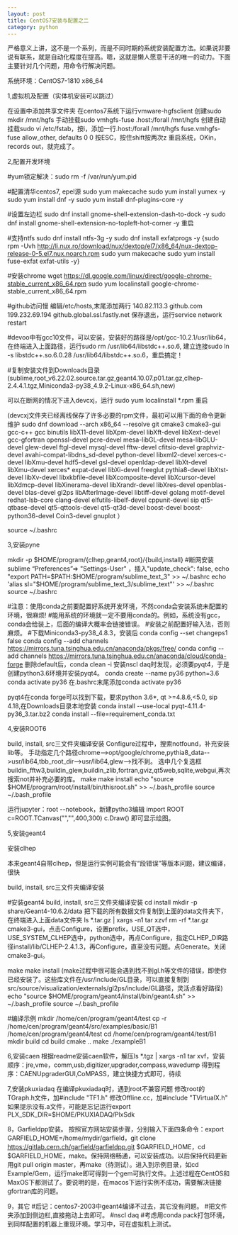 ```yaml
---
layout: post
title: CentOS7安装与配置之二
category: python
---
```

​        严格意义上讲，这不是一个系列，而是不同时期的系统安装配置方法。如果说非要说有联系，就是自动化程度在提高。嗯，这就是懒人愿意干活的唯一的动力。下面主要针对几个问题，用命令行解决问题。

系统环境：CentOS7-1810 x86_64

1,虚拟机及配置（实体机安装可以跳过）

   在设置中添加共享文件夹
   在centos7系统下运行vmware-hgfsclient
   创建sudo mkdir /mnt/hgfs
   手动挂载sudo vmhgfs-fuse .host:/forall /mnt/hgfs
   创建自动挂载sudo vi /etc/fstab，按i，添加一行.host:/forall /mnt/hgfs fuse.vmhgfs-fuse allow_other, defaults 0 0
   按ESC，按住shift按两次z
   重启系统，OKin，records out，就完成了。

2,配置开发环境

  #yum锁定解决：sudo rm -f /var/run/yum.pid

   #配置清华centos7, epel源
sudo yum makecache
sudo yum install yumex -y
sudo yum install dnf -y
sudo yum install dnf-plugins-core -y

  #设置左边栏
sudo dnf install gnome-shell-extension-dash-to-dock -y
sudo dnf install gnome-shell-extension-no-topleft-hot-corner -y
重启

  #支持ntfs
sudo dnf install ntfs-3g -y
sudo dnf install exfatprogs -y
{sudo rpm -Uvh http://li.nux.ro/download/nux/dextop/el7/x86_64/nux-dextop-release-0-5.el7.nux.noarch.rpm
sudo yum makecache
sudo yum install fuse-exfat exfat-utils -y}

  #安装chrome
wget https://dl.google.com/linux/direct/google-chrome-stable_current_x86_64.rpm
sudo yum localinstall google-chrome-stable_current_x86_64.rpm

  #github访问慢
编辑/etc/hosts,末尾添加两行
140.82.113.3 github.com
199.232.69.194 github.global.ssl.fastly.net
保存退出，运行service network restart

  #devoo中有gcc10文件，可以安装，安装好的路径是/opt/gcc-10.2.1/usr/lib64，在终端进入上面路径，运行sudo rm /usr/lib64/libstdc++.so.6, 建立连接sudo ln -s libstdc++.so.6.0.28 /usr/lib64/libstdc++.so.6，重启搞定！

  #复制安装文件到Downloads目录(sublime,root_v6.22.02.source.tar.gz,geant4.10.07.p01.tar.gz,clhep-2.4.4.1.tgz,Miniconda3-py38_4.9.2-Linux-x86_64.sh,new)

可以在断网的情况下进入devcxj，运行
sudo yum localinstall *.rpm
重启

(devcxj文件夹已经离线保存了许多必要的rpm文件，最初可以用下面的命令更新维护
sudo dnf download --arch x86_64 --resolve git cmake3 cmake3-gui gcc-c++ gcc binutils libX11-devel libXpm-devel libXft-devel libXext-devel gcc-gfortran openssl-devel pcre-devel mesa-libGL-devel mesa-libGLU-devel glew-devel ftgl-devel mysql-devel fftw-devel cfitsio-devel graphviz-devel avahi-compat-libdns_sd-devel python-devel libxml2-devel xerces-c-devel libXmu-devel hdf5-devel gsl-devel openldap-devel libXt-devel libXmu-devel xerces* expat-devel libXi-devel freeglut pythia8-devel libXtst-devel libXv-devel libxkbfile-devel libXcomposite-devel libXcursor-devel libXdmcp-devel libXinerama-devel libXrandr-devel libXres-devel openblas-devel blas-devel gl2ps libAfterImage-devel libtiff-devel golang motif-devel redhat-lsb-core clang-devel elfutils-libelf-devel cppunit-devel sip qt5-qtbase-devel qt5-qttools-devel qt5-qt3d-devel boost-devel boost-python36-devel Coin3-devel gnuplot
）

source ~/.bashrc

3,安装pyne

mkdir -p $HOME/program/{clhep,geant4,root}/{build,install}
   #断网安装sublime
“Preferences”=> "Settings-User" ，插入"update_check": false,
echo "export PATH=$PATH:$HOME/program/sublime_text_3" >> ~/.bashrc
echo 'alias sl="$HOME/program/sublime_text_3/sublime_text"' >> ~/.bashrc
source ~/.bashrc

   #注意：使用conda之前要配置好系统开发环境，不然conda会安装系统未配置的环境，很麻烦!
   #能用系统的环境就一定不要用conda的。例如，系统没有gcc，conda会给装上，后面的编译大概率会链接错误。
   #安装之前配置好输入法，否则麻烦。
   #下载Miniconda3-py38_4.8.3，安装后
conda config --set changeps1 false
conda config --add channels https://mirrors.tuna.tsinghua.edu.cn/anaconda/pkgs/free/
conda config --add channels https://mirrors.tuna.tsinghua.edu.cn/anaconda/cloud/conda-forge
删除default后，conda clean -i
安装nscl daq时发现，必须要pyqt4，于是创建python3.6环境并安装pyqt4。
conda create --name py36 python=3.6
conda activate py36
在.bashrc末尾添加conda activate py36

pyqt4在conda forge可以找到下载，要求python 3.6*, qt >=4.8.6,<5.0, sip 4.18,在Downloads目录本地安装
conda install --use-local pyqt-4.11.4-py36_3.tar.bz2
conda install --file=requirement_conda.txt

4,安装ROOT6

build, install, src三文件夹编译安装
Configure过程中，搜索notfound，补充安装lib等。
手动指定几个路径chrome-->opt/google/chrome,pythia8_data-->usr/lib64,tbb_root_dir-->usr/lib64,glew-->找不到。
选中几个复选框buildin_fftw3,buildin_glew,buildin_zlib,fortran,gviz,qt5web,sqlite,webgui,再次搜索not并补充必要的库。
make
make install
echo "source $HOME/program/root/install/bin/thisroot.sh" >> ~/.bash_profile
source ~/.bash_profile

运行jupyter：root --notebook，新建pytho3编辑
import ROOT
c=ROOT.TCanvas("","",400,300)
c.Draw()
即可显示绘图。

5,安装geant4

   安装clhep

   本来geant4自带clhep，但是运行实例可能会有“段错误”等版本问题，建议编译，很快

   build, install, src三文件夹编译安装

   #安装geant4
   build, install, src三文件夹编译安装
   cd install
   mkdir -p share/Geant4-10.6.2/data
   把下载的所有数据文件复制到上面的data文件夹下，在终端进入上面data文件夹
   ls *.tar.gz | xargs -n1 tar xzvf
   rm -rf *.tar.gz
   cmake3-gui，点击Configure，设置prefix，USE_QT选中，USE_SYSTEM_CLHEP选中，python选中，再点Configure，指定CLHEP_DIR路径install/lib/CLHEP-2.4.1.3，再Configure，直至没有问题。点Generate。关闭cmake3-gui。

   make
   make install
   (make过程中很可能会遇到找不到gl.h等文件的错误，即使你已经安装了。这些库文件在/usr/include/GL目录，可以直接复制到src/source/visualization/externals/gl2ps/include/GL路径，灵活点看好路径)
   echo "source $HOME/program/geant4/install/bin/geant4.sh" >> ~/.bash_profile
   source ~/.bash_profile

   #编译示例
   mkdir /home/cen/program/geant4/test
   cp -r /home/cen/program/geant4/src/examples/basic/B1 /home/cen/program/geant4/test
   cd /home/cen/program/geant4/test/B1
   mkdir build
   cd build
   cmake ..
   make
   ./exampleB1

6,安装caen
根据readme安装caen软件，解压ls *.tgz | xargs -n1 tar xvf，安装顺序：jre,vme，comm,usb,digitizer,upgrader,compass,wavedump
得到程序：CAENUpgraderGUI,CoMPASS，建立快捷方式即可，待续

7,安装pkuxiadaq
在编译pkuxiadaq时，遇到root不兼容问题
修改root的TGraph.h文件，加#include "TF1.h"
修改Offline.cc，加#include "TVirtualX.h"
如果提示没有.a文件，可能是忘记运行export PLX_SDK_DIR=$HOME/PKUXIADAQ/PlxSdk

8，Garfieldpp安装。 按照官方网站安装步骤，分别输入下面四条命令：export GARFIELD_HOME=/home/mydir/garfield，git clone https://gitlab.cern.ch/garfield/garfieldpp.git $GARFIELD_HOME，cd $GARFIELD_HOME，make。保持网络畅通，可以安装成功。以后保持代码更新用git pull origin master，再make（待测试）。进入到示例目录，如cd Example/Gem，运行make即可得到一个gem可执行文件。上述过程在CentOS和MaxOS下都测试了。要说明的是，在macos下运行实例不成功，需要解决链接gfortran库的问题。

9，其它
   #后记：centos7-2003中geant4编译不过去，其它没有问题。
   #把文件夹添加到侧边栏,直接拖动上去即可。
  #nscl daq
   #考虑用conda pack打包环境，到同样配置的机器上重现环境。学习中，可在虚拟机上测试。


